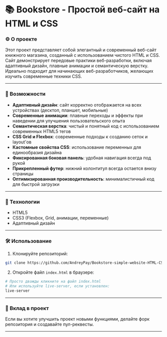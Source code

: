 # 📚 Bookstore - Простой веб-сайт на HTML и CSS

### ⚙️ О проекте
Этот проект представляет собой элегантный и современный веб-сайт книжного магазина, созданный с использованием чистого HTML и CSS. Сайт демонстрирует передовые практики веб-разработки, включая адаптивный дизайн, плавные анимации и семантическую верстку. Идеально подходит для начинающих веб-разработчиков, желающих изучить современные техники CSS.

---

### 🚀 Возможности
- **Адаптивный дизайн**: сайт корректно отображается на всех устройствах (десктоп, планшет, мобильные)
- **Современные анимации**: плавные переходы и эффекты при наведении для улучшения пользовательского опыта
- **Семантическая верстка**: чистый и понятный код с использованием современных HTML5 тегов
- **CSS Grid и Flexbox**: современные подходы к созданию сеток и layout'ов
- **Кастомные свойства CSS**: использование переменных для единообразия дизайна
- **Фиксированная боковая панель**: удобная навигация всегда под рукой
- **Прикрепленный футер**: нижний колонтитул всегда остается внизу страницы
- **Оптимизированная производительность**: минималистичный код для быстрой загрузки

---

### 📝 Технологии
- HTML5
- CSS3 (Flexbox, Grid, анимации, переменные)
- Адаптивный дизайн

---

### 🛠 Использование
1. Клонируйте репозиторий:
```bash
git clone https://github.com/AndreyPay/Bookstore-simple-website-HTML-CSS.git
```

2. Откройте файл `index.html` в браузере:
```bash
# Просто дважды кликните на файл index.html
# Или используйте live-server, если установлен:
live-server
```

---

### 🤝 Вклад в проект
Если вы хотите улучшить проект новыми функциями, делайте форк репозитория и создавайте пул-реквесты.

---
